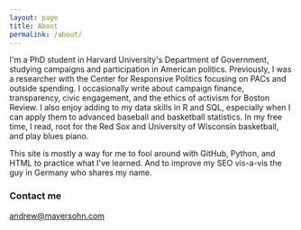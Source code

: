 ```yaml
---
layout: page
title: About
permalink: /about/
---
```


I'm a PhD student in Harvard University's Department of Government, studying campaigns and 
participation in American politics. Previously, I was a researcher with the Center for Responsive
Politics focusing on PACs and outside spending. I occasionally write about campaign finance, transparency, civic engagement,
and the ethics of activism for Boston Review. I also enjoy adding to my data skills in R and SQL, 
especially when I can apply them to advanced baseball and basketball statistics. In my free time,
I read, root for the Red Sox and University of Wisconsin basketball, and play blues piano.

This site is mostly a way for me to fool around with GitHub, Python, and HTML to practice what I've
learned. And to improve my SEO vis-a-vis the guy in Germany who shares my name.

### Contact me

[andrew@mayersohn.com](mailto:andrew@mayersohn.com)